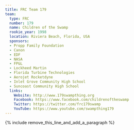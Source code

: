 ```yaml
---
title: FRC Team 179
team:
  type: FRC
  number: 179
  name: Children of the Swamp
  rookie_year: 1998
  location: Riviera Beach, Florida, USA
  sponsors:
  - Propp Family Foundation
  - Canon
  - EDF
  - NASA
  - FP&L
  - Lockheed Martin
  - Florida Turbine Technologies
  - Aerojet Rocketdyne
  - Inlet Grove Community High School
  - Suncoast Community High School
  links:
    Website: http://www.179swampthing.org
    Facebook: https://www.facebook.com/childrenoftheswamp
    Twitter: https://twitter.com/frc179swamp
    YouTube: https://www.youtube.com/swampthing179
---
```


{% include remove_this_line_and_add_a_paragraph %}